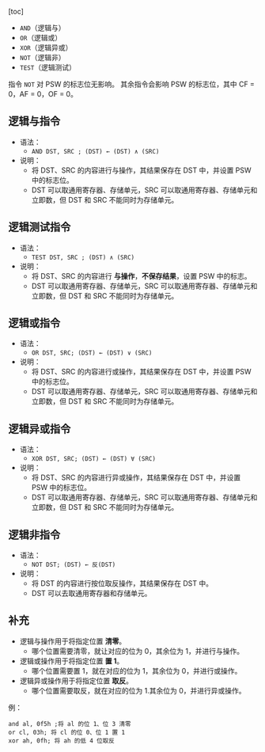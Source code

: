 [toc]

- `AND`（逻辑与）
- `OR`（逻辑或）
- `XOR`（逻辑异或）
- `NOT`（逻辑非）
- `TEST`（逻辑测试）

指令 `NOT` 对 PSW 的标志位无影响。
其余指令会影响 PSW 的标志位，其中 CF = 0，AF = 0，OF = 0。

## 逻辑与指令

- 语法：
	- `AND DST, SRC ; (DST) ← (DST) ∧ (SRC)`
- 说明：
	- 将 DST、SRC 的内容进行与操作，其结果保存在 DST 中，并设置 PSW 中的标志位。
	- DST 可以取通用寄存器、存储单元，SRC 可以取通用寄存器、存储单元和立即数，但 DST 和 SRC 不能同时为存储单元。

## 逻辑测试指令

- 语法：
	- `TEST DST, SRC ; (DST) ∧ (SRC)`
- 说明：
	- 将 DST、SRC 的内容进行 **与操作**，**不保存结果**，设置 PSW 中的标志。
	- DST 可以取通用寄存器、存储单元，SRC 可以取通用寄存器、存储单元和立即数，但 DST 和 SRC 不能同时为存储单元。

## 逻辑或指令

- 语法：
	- `OR DST, SRC; (DST) ← (DST) ∨ (SRC)`
- 说明：
	- 将 DST、SRC 的内容进行或操作，其结果保存在 DST 中，并设置 PSW 中的标志位。
	- DST 可以取通用寄存器、存储单元，SRC 可以取通用寄存器、存储单元和立即数，但 DST 和 SRC 不能同时为存储单元。

## 逻辑异或指令

- 语法：
	- `XOR DST, SRC; (DST) ← (DST) ∀ (SRC)`
- 说明：
	- 将 DST、SRC 的内容进行异或操作，其结果保存在 DST 中，并设置 PSW 中的标志位。
	- DST 可以取通用寄存器、存储单元，SRC 可以取通用寄存器、存储单元和立即数，但 DST 和 SRC 不能同时为存储单元。

## 逻辑非指令

- 语法：
	- `NOT DST; (DST) ← 反(DST)`
- 说明：
	- 将 DST 的内容进行按位取反操作，其结果保存在 DST 中。
	- DST 可以去取通用寄存器和存储单元。

## 补充

- 逻辑与操作用于将指定位置 **清零**。
	- 哪个位置需要清零，就让对应的位为 0，其余位为 1，并进行与操作。
- 逻辑或操作用于将指定位置 **置 1**。
	- 哪个位置需要置 1，就在对应的位为 1，其余位为 0，并进行或操作。
- 逻辑异或操作用于将指定位置 **取反**。
	- 哪个位置需要取反，就在对应的位为 1.其余位为 0，并进行异或操作。

例：

```
and al, 0f5h ;将 al 的位 1、位 3 清零
or cl, 03h; 将 cl 的位 0、位 1 置 1
xor ah, 0fh; 将 ah 的低 4 位取反
```
